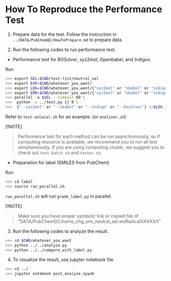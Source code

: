 # How To Reproduce the Performance Test

1. Prepare data for the test.
Follow the instruction in `../DATA/PubChemQC/HowToPrepare.md` to prepare data.

2. Run the following codes to run performance test.

- Performance test for BOSolver, xyz2mol, Openbabel, and Indigox.

Run

```bash
>>> export SEL=$CWD/test-list/neutral_sel
>>> export EXP=$CWD/whatever_you_want/
>>> export LOG=$CWD/whatever_you_want/{"xyz2mol" or "obabel" or "indigox" or "bosolver"}/LOG.txt
>>> export ERR=$CWD/whatever_you_want/{"xyz2mol" or "obabel" or "indigox" or "bosolver"}/ERR.txt
>>> parallel -a $SEL --timeout 60 \
>>>  python -u ../test.py {} 0 \
>>>  {"--xyz2mol" or "--obabel" or "--indigo" or "--bosolver"} 1>$LOG 2>$ERR
```

Refer to `test-onlocal.sh` for an example. (or `oneliner.sh`)

[!NOTE]
> Performance test for each method can be run asynchronously,
> so if computing resource is available, we recommend you to run all test simultaneously.
> If you are using computing cluster, we suggest you to check out
> `test-batch.sh` and `tester.sh`.

- Preparation for label (SMILES from PubChem)

Run

```bash
>>> cd label
>>> source run_parallel.sh
```

`run_parallel.sh` will run `grade_label.py` in parallel.

[!NOTE]
> Make sure you have proper symbolic link or copied file of
> "DATA/PubChemQC/name_chg_smi_neutral_sel.woRadicalXXXXXX"

3. Run the following codes to analyze the result.

```bash
>>> cd $CWD/whatever_you_want
>>> python ../../analyze.py
>>> python ../../compare_with_label.py
```

4. To visualize the result, use jupyter notebook file.

```bash
>>> cd ../
>>> jupyter notebook post_analyze.ipynb
```
